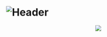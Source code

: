 # ![Header](https://capsule-render.vercel.app/api?type=slice&color=auto&height=200&text=POPnJOY&fontAlign=70&rotate=13&fontAlignY=25&desc=Jiwon's%20Project&descAlign=70.&descAlignY=44)
<div align="center">
<img src="https://img.shields.io/badge/SpringBoot-6DB33F?style=flat&logo=SpringBoot&logoColor=white"/>
  </div>
